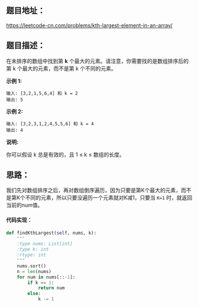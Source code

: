 ## 题目地址：

 https://leetcode-cn.com/problems/kth-largest-element-in-an-array/ 

## 题目描述：

在未排序的数组中找到第 **k** 个最大的元素。请注意，你需要找的是数组排序后的第 k 个最大的元素，而不是第 k 个不同的元素。

**示例 1:**

```
输入: [3,2,1,5,6,4] 和 k = 2
输出: 5
```

**示例 2:**

```
输入: [3,2,3,1,2,4,5,5,6] 和 k = 4
输出: 4
```

**说明:**

你可以假设 k 总是有效的，且 1 ≤ k ≤ 数组的长度。

## 思路：

我们先对数组排序之后，再对数组倒序遍历，因为只要是第K个最大的元素，而不是第K个不同的元素，所以只要没遍历一个元素就对K减1，只要当 `K=1` 时，就返回当前的num值。

#### 代码实现：

```python
def findKthLargest(self, nums, k):
    """
    :type nums: List[int]
    :type k: int
    :rtype: int
    """
    nums.sort()
    n = len(nums)
    for num in nums[::-1]:
        if k == 1:
            return num
        else:
            k -= 1
```

